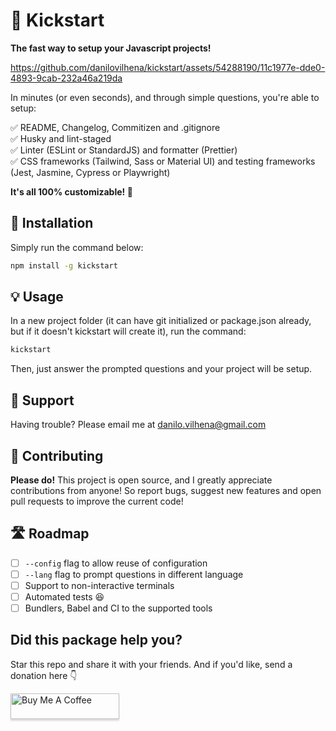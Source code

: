 # 🚀 Kickstart
**The fast way to setup your Javascript projects!**

https://github.com/danilovilhena/kickstart/assets/54288190/11c1977e-dde0-4893-9cab-232a46a219da

In minutes (or even seconds), and through simple questions, you're able to setup:

✅ README, Changelog, Commitizen and .gitignore<br>
✅ Husky and lint-staged<br>
✅ Linter (ESLint or StandardJS) and formatter (Prettier)<br>
✅ CSS frameworks (Tailwind, Sass or Material UI) and testing frameworks (Jest, Jasmine, Cypress or Playwright)

**It's all 100% customizable! 🎉** 

## 🔧 Installation

Simply run the command below:
```sh
npm install -g kickstart
```

## 💡 Usage

In a new project folder (it can have git initialized or package.json already, but if it doesn't kickstart will create it), run the command:
```sh
kickstart
```

Then, just answer the prompted questions and your project will be setup.

## 💬 Support
Having trouble? Please email me at danilo.vilhena@gmail.com

## 👥 Contributing

**Please do!** This project is open source, and I greatly appreciate contributions from anyone! So report bugs, suggest new features and open pull requests to improve the current code!

## 🛣️ Roadmap

- [ ] `--config` flag to allow reuse of configuration
- [ ] `--lang` flag to prompt questions in different language
- [ ] Support to non-interactive terminals
- [ ] Automated tests 😆
- [ ] Bundlers, Babel and CI to the supported tools

## Did this package help you?
Star this repo and share it with your friends. And if you'd like, send a donation here 👇

<a href="https://www.buymeacoffee.com/danvilhena" target="_blank"><img src="https://www.buymeacoffee.com/assets/img/custom_images/orange_img.png" alt="Buy Me A Coffee" style="height: 41px !important;width: 174px !important;box-shadow: 0px 3px 2px 0px rgba(190, 190, 190, 0.5) !important;-webkit-box-shadow: 0px 3px 2px 0px rgba(190, 190, 190, 0.5) !important;" ></a>
